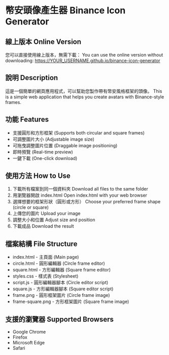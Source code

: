 # 幣安頭像產生器 Binance Icon Generator

## 線上版本 Online Version
您可以直接使用線上版本，無需下載：
You can use the online version without downloading:
https://YOUR_USERNAME.github.io/binance-icon-generator

## 說明 Description
這是一個簡單的網頁應用程式，可以幫助您製作帶有幣安風格框架的頭像。
This is a simple web application that helps you create avatars with Binance-style frames.

## 功能 Features
- 支援圓形和方形框架 (Supports both circular and square frames)
- 可調整圖片大小 (Adjustable image size)
- 可拖曳調整圖片位置 (Draggable image positioning)
- 即時預覽 (Real-time preview)
- 一鍵下載 (One-click download)

## 使用方法 How to Use
1. 下載所有檔案到同一個資料夾
   Download all files to the same folder
2. 用瀏覽器開啟 index.html
   Open index.html with your web browser
3. 選擇想要的框架形狀（圓形或方形）
   Choose your preferred frame shape (circle or square)
4. 上傳您的圖片
   Upload your image
5. 調整大小和位置
   Adjust size and position
6. 下載成品
   Download the result

## 檔案結構 File Structure
- index.html - 主頁面 (Main page)
- circle.html - 圓形編輯器 (Circle frame editor)
- square.html - 方形編輯器 (Square frame editor)
- styles.css - 樣式表 (Stylesheet)
- script.js - 圓形編輯器腳本 (Circle editor script)
- square.js - 方形編輯器腳本 (Square editor script)
- frame.png - 圓形框架圖片 (Circle frame image)
- frame-square.png - 方形框架圖片 (Square frame image)

## 支援的瀏覽器 Supported Browsers
- Google Chrome
- Firefox
- Microsoft Edge
- Safari 
